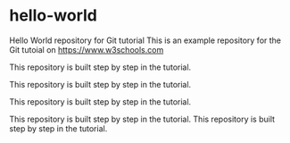 # hello-world
Hello World repository for Git tutorial
This is an example repository for the Git tutoial on https://www.w3schools.com


This repository is built step by step in the tutorial.

This repository is built step by step in the tutorial.

This repository is built step by step in the tutorial.

This repository is built step by step in the tutorial.
This repository is built step by step in the tutorial.
